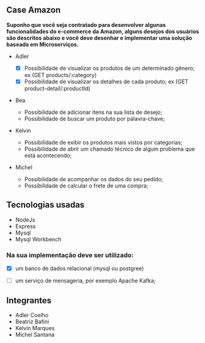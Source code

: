 Case Amazon
---
__Suponho que você seja contratado para desenvolver algunas funcionalidades do e-commerce da
Amazon, alguns desejos dos usuários são descritos abaixo e você deve desenhar e implementar uma
solução baseada em Microserviços.__

- Adler
  - [x] Possibilidade de visualizar os produtos de um determinado gênero; ex (GET products/:category)
  - [x] Possibilidade de visualizar os detalhes de cada produto; ex (GET product-detail/:productId)

- Bea  
  - Possibilidade de adicionar itens na sua lista de desejo;
  - Possibilidade de buscar um produto por palavra-chave;

- Kelvin
  - Possibilidade de exibir os produtos mais vistos por categorias;
  - Possibilidade de abrir um chamado técnico de algum problema que está acontecendo;
  
- Michel
  - Possibilidade de acompanhar os dados do seu pedido;
  - Possibilidade de calcular o frete de uma compra;

## Tecnologias usadas
- NodeJs
- Express
- Mysql
- Mysql Workbench

### Na sua implementação deve ser utilizado: 
- [x] um banco de dados relacional (mysql ou postgree)
- [ ] um serviço de mensageria, por exemplo Apache Kafka;


## Integrantes
- Adler Coelho
- Beatriz Bafini
- Kelvin Marques
- Michel Santana
